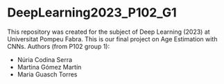# DeepLearning2023_P102_G1

This repository was created for the subject of Deep Learning (2023) at Universitat Pompeu Fabra. This is our final project on Age Estimation with CNNs. Authors (from P102 group 1):
- Núria Codina Serra
- Martina Gómez Martín
- Maria Guasch Torres
